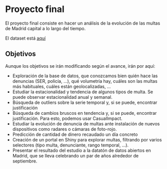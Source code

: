 # Proyecto final

El proyecto final consiste en hacer un análisis de la evolución de las multas de Madrid capital a lo largo del tiempo.

El dataset está [aquí](https://datos.madrid.es/portal/site/egob/menuitem.c05c1f754a33a9fbe4b2e4b284f1a5a0/?vgnextoid=fb9a498a6bdb9410VgnVCM1000000b205a0aRCRD&vgnextchannel=374512b9ace9f310VgnVCM100000171f5a0aRCRD&vgnextfmt=default)

## Objetivos

Aunque los objetivos se irán modificando según el avance, irán por aquí:

* Exploración de la base de datos, que conozcamos bien quién hace las denuncias (SER, policía, ...), qué volumetría hay, cuáles son las multas más habituales, cuáles están geolocalizadas, ...
* Estudiar la estacionalidad y tendencia de algunos tipos de multa. Se puede observar estacionalidad anual y semanal.
* Búsqueda de outliers sobre la serie temporal y, si se puede, encontrar justificación
* Búsqueda de cambios bruscos en tendencia y, si se puede, encontrar justificación. Para esto, podemos usar CasualImpact.
* Estudiar la evolución de denuncia de multas ante instalación de nuevos dispositivos como radares o cámaras de foto-rojo.
* Predicción de cantidad de dinero recaudado un día concreto
* Creación de un portal en Shiny para explorar multas, filtrando por varios selectores (tipo multa, denunciante, rango temporal, ...).
* Presentar el resultado del estudio a la datatón de datos abiertos en Madrid, que se lleva celebrando un par de años alrededor de septiembre.
